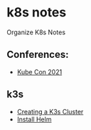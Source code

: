 # k8s notes

Organize K8s Notes

## Conferences:

* [Kube Con 2021](KubeCon2021.md)

## k3s

* [Creating a K3s Cluster](k3s/k3sCluster.md)
* [Install Helm](k3s/k3sInstallHelm.md)
